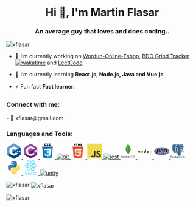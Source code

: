 <h1 align="center">Hi 👋, I'm Martin Flasar</h1>
<h3 align="center">An average guy that loves and does coding..</h3>

<p align="left"> <img src="https://komarev.com/ghpvc/?username=xflasar&label=Profile%20views&color=001852&style=plastic" alt="xflasar" /> </p>

- 🔭 I’m currently working on [Wordun-Online-Eshop](https://github.com/xflasar/wordun-online-eshop), [BDO Grind Tracker](https://github.com/xflasar/BDO-Grind-Tracker) [![wakatime](https://wakatime.com/badge/user/e5350e79-5cdc-4d81-8f7b-c9b8e54dbde1/project/09f64d4e-f2a5-410f-bedf-6b52b847b2ca.svg)](https://wakatime.com/badge/user/e5350e79-5cdc-4d81-8f7b-c9b8e54dbde1/project/09f64d4e-f2a5-410f-bedf-6b52b847b2ca) and [LeetCode](https://github.com/xflasar/LeetCode)

- 🌱 I’m currently learning **React.js, Node.js, Java and Vue.js**

- ⚡ Fun fact **Fast learner.**

<h3 align="left">Connect with me:</h3>
- 📧 xflasar@gmail.com


<p align="left">
</p>

<h3 align="left">Languages and Tools:</h3>
<p align="left"> <a href="https://www.w3schools.com/cpp/" target="_blank" rel="noreferrer"> <img src="https://raw.githubusercontent.com/devicons/devicon/master/icons/cplusplus/cplusplus-original.svg" alt="cplusplus" width="40" height="40"/> </a> <a href="https://www.w3schools.com/cs/" target="_blank" rel="noreferrer"> <img src="https://raw.githubusercontent.com/devicons/devicon/master/icons/csharp/csharp-original.svg" alt="csharp" width="40" height="40"/> </a> <a href="https://www.w3schools.com/css/" target="_blank" rel="noreferrer"> <img src="https://raw.githubusercontent.com/devicons/devicon/master/icons/css3/css3-original-wordmark.svg" alt="css3" width="40" height="40"/> </a> <a href="https://git-scm.com/" target="_blank" rel="noreferrer"> <img src="https://www.vectorlogo.zone/logos/git-scm/git-scm-icon.svg" alt="git" width="40" height="40"/> </a> <a href="https://www.w3.org/html/" target="_blank" rel="noreferrer"> <img src="https://raw.githubusercontent.com/devicons/devicon/master/icons/html5/html5-original-wordmark.svg" alt="html5" width="40" height="40"/> </a> <a href="https://developer.mozilla.org/en-US/docs/Web/JavaScript" target="_blank" rel="noreferrer"> <img src="https://raw.githubusercontent.com/devicons/devicon/master/icons/javascript/javascript-original.svg" alt="javascript" width="40" height="40"/> </a> <a href="https://jestjs.io" target="_blank" rel="noreferrer"> <img src="https://www.vectorlogo.zone/logos/jestjsio/jestjsio-icon.svg" alt="jest" width="40" height="40"/> </a> <a href="https://www.mongodb.com/" target="_blank" rel="noreferrer"> <img src="https://raw.githubusercontent.com/devicons/devicon/master/icons/mongodb/mongodb-original-wordmark.svg" alt="mongodb" width="40" height="40"/> </a> <a href="https://nodejs.org" target="_blank" rel="noreferrer"> <img src="https://raw.githubusercontent.com/devicons/devicon/master/icons/nodejs/nodejs-original-wordmark.svg" alt="nodejs" width="40" height="40"/> </a> <a href="https://www.php.net" target="_blank" rel="noreferrer"> <img src="https://raw.githubusercontent.com/devicons/devicon/master/icons/php/php-original.svg" alt="php" width="40" height="40"/> </a> <a href="https://www.postgresql.org" target="_blank" rel="noreferrer"> <img src="https://raw.githubusercontent.com/devicons/devicon/master/icons/postgresql/postgresql-original-wordmark.svg" alt="postgresql" width="40" height="40"/> </a> <a href="https://www.python.org" target="_blank" rel="noreferrer"> <img src="https://raw.githubusercontent.com/devicons/devicon/master/icons/python/python-original.svg" alt="python" width="40" height="40"/> </a> <a href="https://reactjs.org/" target="_blank" rel="noreferrer"> <img src="https://raw.githubusercontent.com/devicons/devicon/master/icons/react/react-original-wordmark.svg" alt="react" width="40" height="40"/> </a> <a href="https://unity.com/" target="_blank" rel="noreferrer"> <img src="https://www.vectorlogo.zone/logos/unity3d/unity3d-icon.svg" alt="unity" width="40" height="40"/> </a> </p>

<p><img align="left" src="https://github-readme-stats.vercel.app/api/top-langs?username=xflasar&show_icons=true&theme=tokyonight&title_color=00ff1e&text_color=ffffff&bg_color=00058a&hide_border=true&locale=en&layout=compact" alt="xflasar" /></p>

<p>&nbsp;<img align="center" src="https://github-readme-stats.vercel.app/api?username=xflasar&show_icons=true&theme=tokyonight&title_color=00ff1e&text_color=ffffff&bg_color=000361&hide_border=true&locale=en" alt="xflasar" /></p>

<p><img align="center" src="https://github-readme-streak-stats.herokuapp.com/?user=xflasar&theme=dark" alt="xflasar" /></p>
